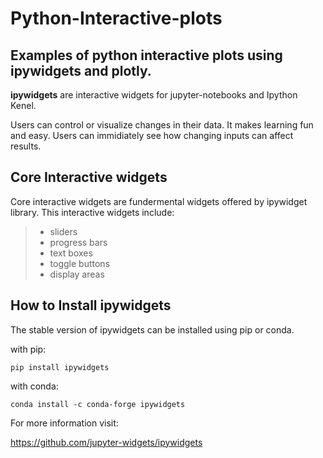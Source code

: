 # Python-Interactive-plots
## Examples of python interactive plots using ipywidgets and plotly.
**ipywidgets** are interactive widgets for jupyter-notebooks and Ipython Kenel.

Users can control or visualize changes in their data.
It makes learning fun and easy. Users can immidiately see how changing inputs can affect results.


## Core Interactive widgets

Core interactive widgets are fundermental widgets offered by ipywidget library.
This interactive widgets include:

>- sliders
>- progress bars
>- text boxes
>- toggle buttons
>- display areas

## How to Install ipywidgets

The stable version of ipywidgets can be installed using pip or conda.

with pip:

<code>pip install ipywidgets</code>

with conda:

<code>conda install -c conda-forge ipywidgets</code>

For more information visit:

https://github.com/jupyter-widgets/ipywidgets




